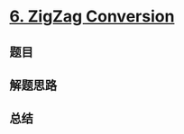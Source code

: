 # [6. ZigZag Conversion](https://leetcode.com/problems/zigzag-conversion/)

## 题目


## 解题思路


## 总结



